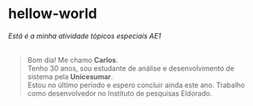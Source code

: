 # hellow-world
###### Está é a minha atividade tópicos especiais AE1
> Bom dia!
> Me chamo **Carlos**.<br /> Tenho 30 anos, sou estudante de análise e desenvolvimento de sistema pela **Unicesumar**.<br />
> Estou no último período e espero concluir ainda este ano.
> Trabalho como desenvolvedor no Instituto de pesquisas Eldorado.
